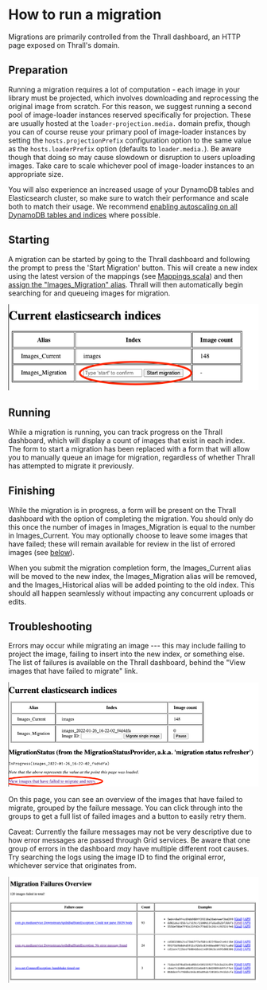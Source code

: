 # How to run a migration

Migrations are primarily controlled from the Thrall dashboard, an HTTP page
exposed on Thrall's domain.

## Preparation

Running a migration requires a lot of computation - each image in your library
must be projected, which involves downloading and reprocessing the original
image from scratch. For this reason, we suggest running a second pool of
image-loader instances reserved specifically for projection. These are usually
hosted at the `loader-projection.media.` domain prefix, though you can of course
reuse your primary pool of image-loader instances by setting the
`hosts.projectionPrefix` configuration option to the same value as the
`hosts.loaderPrefix` option (defaults to `loader.media.`). Be aware though that
doing so may cause slowdown or disruption to users uploading images. Take care
to scale whichever pool of image-loader instances to an appropriate size.

<!-- TODO offer a config option to tune Thrall's parallelism of projection
requests? Currently hardcoded to 50, we used 6x m5.large in first migration -->

You will also experience an increased usage of your DynamoDB tables and
Elasticsearch cluster, so make sure to watch their performance and scale both to
match their usage. We recommend
[enabling autoscaling on all DynamoDB tables and indices](https://docs.aws.amazon.com/amazondynamodb/latest/developerguide/AutoScaling.html)
where possible.

## Starting

A migration can be started by going to the Thrall dashboard and following the
prompt to press the 'Start Migration' button. This will create a new index using
the latest version of the mappings (see
[Mappings.scala](../../common-lib/src/main/scala/com/gu/mediaservice/lib/elasticsearch/Mappings.scala))
and then
[assign the "Images_Migration" alias](./01-about.md#migration-status-flag).
Thrall will then automatically begin searching for and queueing images for
migration.

![starting a migration](./images/02-starting-migration.png)

## Running

While a migration is running, you can track progress on the Thrall dashboard,
which will display a count of images that exist in each index. The form to start
a migration has been replaced with a form that will allow you to manually queue
an image for migration, regardless of whether Thrall has attempted to migrate it
previously.

## Finishing

While the migration is in progress, a form will be present on the Thrall
dashboard with the option of completing the migration. You should only do this
once the number of images in Images_Migration is equal to the number in
Images_Current. You may optionally choose to leave some images that have failed;
these will remain available for review in the list of errored images (see
[below](#troubleshooting)).

When you submit the migration completion form, the Images_Current alias will be
moved to the new index, the Images_Migration alias will be removed, and the
Images_Historical alias will be added pointing to the old index. This should all
happen seamlessly without impacting any concurrent uploads or edits.

## Troubleshooting

Errors may occur while migrating an image --- this may include failing to
project the image, failing to insert into the new index, or something else. The
list of failures is available on the Thrall dashboard, behind the "View images
that have failed to migrate" link.

![viewing migration errors](./images/02-view-errors.png)

On this page, you can see an overview of the images that have failed to migrate,
grouped by the failure message. You can click through into the groups to get a
full list of failed images and a button to easily retry them.

Caveat: Currently the failure messages may not be very descriptive due to how
error messages are passed through Grid services. Be aware that one group of
errors in the dashboard _may_ have multiple different root causes. Try searching
the logs using the image ID to find the original error, whichever service that
originates from.

![migration error overview](./images/02-errors-list.png)
